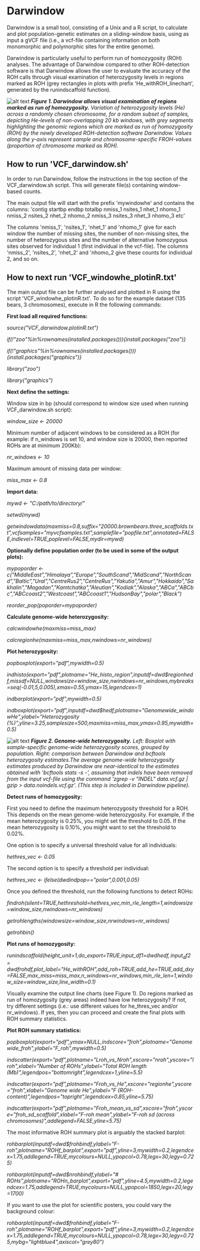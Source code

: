 # Darwindow

Darwindow is a small tool, consisting of a Unix and a R script, to calculate and plot population-genetic estimates on a sliding-window basis, using as input a gVCF file  (i.e., a vcf-file containing information on both monomorphic and polymorphic sites for the entire genome). 

Darwindow is particularly useful to perform run of homozygosity (ROH) analyses. The advantage of Darwindow compared to other ROH-detection software is that Darwindow allows the user to evaluate the accuracy of the ROH calls through visual examination of heterozygosity levels in regions marked as ROH (grey rectangles in plots with prefix 'He_withROH_linechart', generated by the runindscaffold function).

![alt text](https://github.com/mennodejong1986/Darwindow/blob/main/ROH_regions.png)
***Figure 1. Darwindow allows visual examination of regions marked as run of homozygosity.*** *Variation of heterozygosity levels (He) across a randomly chosen chromosome, for a random subset of samples, depicting He-levels of non-overlapping 20 kb windows, with grey segments highlighting the genomic regions which are marked as run of homozygosity (ROH) by the newly developed ROH-detection software Darwindow. Values along the y-axis represent sample and chromosome-specific FROH-values (proportion of chromosome marked as ROH).*


## How to run 'VCF_darwindow.sh'

In order to run Darwindow, follow the instructions in the top section of the VCF_darwindow.sh script.
This will generate file(s) containing window-based counts. 

The main output file will start with the prefix 'mywindowhe' and contains the columns:
'contig startbp endbp totalbp nmiss_1 nsites_1 nhet_1 nhomo_1 nmiss_2 nsites_2 nhet_2 nhomo_2 nmiss_3 nsites_3 nhet_3 nhomo_3 etc'

The columns 'nmiss_1', 'nsites_1', 'nhet_1' and 'nhomo_1' give for each window the number of missing sites, the number of non-missing sites, the number of heterozygous sites and the number of alternative homozygous sites observed for individual 1 (first individual in the vcf-file). The columns 'nmiss_2', 'nsites_2', 'nhet_2' and 'nhomo_2 give these counts for individual 2, and so on. 


## How to next run 'VCF_windowhe_plotinR.txt' 

The main output file can be further analysed and plotted in R using the script 'VCF_windowhe_plotinR.txt'.
To do so for the example dataset (135 bears, 3 chromosomes), execute in R the following commands:

**First load all required functions:**

*source("VCF_darwindow.plotinR.txt")*

*if(!"zoo"%in%rownames(installed.packages())){install.packages("zoo")}*

*if(!"graphics"%in%rownames(installed.packages())){install.packages("graphics")}*

*library("zoo")*

*library("graphics")*

**Next define the settings:**

Window size in bp (should correspond to window size used when running VCF_darwindow.sh script):

*window_size	<- 20000*		  

Minimum number of adjacent windows to be considered as a ROH (for example: if n_windows is set 10, and window size is 20000, then reported ROHs are at minimum 200Kb):

*nr_windows	<- 10*			    

Maximum amount of missing data per window:

*miss_max	  <- 0.8*         


**Import data:**

*mywd		<- "C:/path/to/directory/"*

*setwd(mywd)*

*getwindowdata(maxmiss=0.8,suffix="20000.brownbears.three_scaffolds.txt",vcfsamples="myvcfsamples.txt",samplefile="popfile.txt",annotated=FALSE,indlevel=TRUE,poplevel=FALSE,mydir=mywd)*

**Optionally define population order (to be used in some of the output plots):**

*mypoporder	<- c("MiddleEast","Himalaya","Europe","SouthScand","MidScand","NorthScand","Baltic","Ural","CentreRus2","CentreRus","Yakutia","Amur","Hokkaido","Sakhalin","Magadan","Kamtchatka","Aleutian","Kodiak","Alaska","ABCa","ABCbc","ABCcoast2","Westcoast","ABCcoast1","HudsonBay","polar","Black")* 

*reorder_pop(poporder=mypoporder)*

**Calculate genome-wide heterozygosity:**

*calcwindowhe(maxmiss=miss_max)*

*calcregionhe(maxmiss=miss_max,nwindows=nr_windows)*

**Plot heterozygosity:**

*popboxplot(export="pdf",mywidth=0.5)*

*indhisto(export="pdf",plotname="He_histo_region",inputdf=dwd$regionhedf,missdf=NULL,windowsize=window_size,nwindows=nr_windows,mybreaks=seq(-0.01,5,0.005),xmax=0.55,ymax=15,legendcex=1)*

*indbarplot(export="pdf",mywidth=0.5)*

*indboxplot(export="pdf",inputdf=dwd$hedf,plotname="Genomewide_windowHe",ylabel="Heterozygosity (%)",yline=3.25,samplesize=500,maxmiss=miss_max,ymax=0.95,mywidth=0.5)*

![alt text](https://github.com/mennodejong1986/Darwindow/blob/main/Heterozygosity_plots.png)
***Figure 2. Genome-wide heterozygosity.*** *Left: Boxplot with sample-specific genome-wide heterozygosity scores, grouped by population. Right: comparison between Darwindow and bcftools heterozygosity estimates.The average genome-wide heterozygosity estimates produced by Darwindow are near-identical to the estimates obtained with 'bcftools stats -s -', assuming that indels have been removed from the input vcf-file using the command 'zgrep -v "INDEL" data.vcf.gz | gzip > data.noindels.vcf.gz'. (This step is included in Darwindow pipeline).* 

**Detect runs of homozygosity:**

First you need to define the maximum heterozygosity threshold for a ROH. This depends on the mean genome-wide heterozygosity. For example, if the mean heterozygosity is 0.25%, you might set the threshold to 0.05. If the mean heterozygosity is 0.10%, you might want to set the threshold to 0.02%.

One option is to specify a universal threshold value for all individuals:

*hethres_vec	<- 0.05*	

The second option is to specify a threshold per individual:

*hethres_vec	<- ifelse(dwd$ind$pop=="polar",0.001,0.05)*

Once you defined the threshold, run the following functions to detect ROHs:

*findroh(silent=TRUE,hethreshold=hethres_vec,min_rle_length=1,windowsize=window_size,nwindows=nr_windows)*

*getrohlengths(windowsize=window_size,nrwindows=nr_windows)*

*getrohbin()*

**Plot runs of homozygosity:**

*runindscaffold(height_unit=1,do_export=TRUE,input_df1=dwd$hedf,input_df2=dwd$frohdf,plot_label="He_withROH",add_roh=TRUE,add_he=TRUE,add_dxy=FALSE,max_miss=miss_max,n_windows=nr_windows,min_rle_len=1,window_size=window_size,line_width=0.1)*

Visually examine the output line charts (see Figure 1). Do regions marked as run of homozygosity (grey areas) indeed have low heterozygosity?
If not, try different settings (i.e.: use different values for he_thres_vec and/or nr_windows).
If yes, then you can proceed and create the final plots with ROH summary statistics.

**Plot ROH summary statistics:**

*popboxplot(export="pdf",ymax=NULL,indscore="froh",plotname="Genomewide_froh",ylabel="F_roh",mywidth=0.5)*

*indscatter(export="pdf",plotname="Lroh_vs_Nroh",xscore="nroh",yscore="lroh",xlabel="Number of ROHs",ylabel="Total ROH length (Mb)",legendpos="bottomright",legendcex=1,yline=5.5)*

*indscatter(export="pdf",plotname="Froh_vs_He",xscore="regionhe",yscore="froh",xlabel="Genome wide He",ylabel="F (ROH-content)",legendpos="topright",legendcex=0.85,yline=5.75)*

*indscatter(export="pdf",plotname="Froh_mean_vs_sd",xscore="froh",yscore="froh_sd_scaffold",xlabel="F-roh mean",ylabel="F-roh sd (across chromosomes)",addlegend=FALSE,yline=5.75)*

The most informative ROH summary plot is arguably the stacked barplot:

*rohbarplot(inputdf=dwd$frohbindf,ylabel="F-roh",plotname="ROHf_barplot",export="pdf",yline=3,mywidth=0.2,legendcex=1.75,addlegend=TRUE,mycolours=NULL,ypopcol=0.78,legx=30,legy=0.725)*

*rohbarplot(inputdf=dwd$nrohbindf,ylabel="# ROHs",plotname="ROHn_barplot",export="pdf",yline=4.5,mywidth=0.2,legendcex=1.75,addlegend=TRUE,mycolours=NULL,ypopcol=1850,legx=20,legy=1700)*



If you want to use the plot for scientific posters, you could vary the background colour:

*rohbarplot(inputdf=dwd$frohbindf,ylabel="F-roh",plotname="ROHf_barplot",export="pdf",yline=3,mywidth=0.2,legendcex=1.75,addlegend=TRUE,mycolours=NULL,ypopcol=0.78,legx=30,legy=0.725,mybg="lightblue4",axiscol="grey80")*




